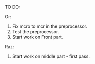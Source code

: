 TO DO:

Or:
1. Fix mcro to mcr in the preprocessor.
2. Test the preprocessor.
3. Start work on Front part.

Raz:
1. Start work on middle part - first pass.

